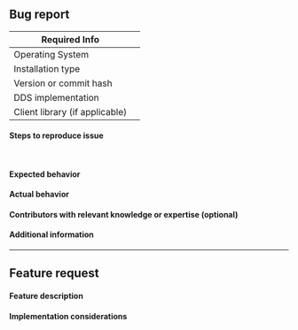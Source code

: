 <!--
For general questions, please post on discourse: https://discourse.ros.org/c/ng-ros
For Bug report or feature requests, please fill out the relevant category below
-->

<!-- BUG REPORT -->
## Bug report

| Required Info | |
|---|---|
|Operating System|<!-- OS X/macOS, Ubuntu, or Windows, as well as version (e.g. Windows 10, Ubuntu 16.04) -->|
|Installation type|<!-- binaries or from source  -->|
|Version or commit hash|<!-- Output of git rev-parse HEAD, release version or repos file  -->|
|DDS implementation|<!-- rmw_implementation use (e.g. Fast-RTPS, RTI Connext, etc -->|
|Client library (if applicable)|<!-- e.g. rclcpp, rclpy or N/A -->|

#### Steps to reproduce issue
<!-- Detailed instructions on how to reliably reproduce this issue http://sscce.org/
``` code that can be copy-pasted is preferred ``` -->
```  ```

#### Expected behavior
<!-- Action or result expected from performing the steps above -->

#### Actual behavior
<!-- Action or result observed after performing the steps above -->

#### Contributors with relevant knowledge or expertise (optional)
<!-- @-mention individuals with knowledge in this problem domain -->

#### Additional information
<!-- If you want to give additional infromation describing the issue -->


----
<!-- FEATURE REQUEST -->
## Feature request

#### Feature description
<!-- Description in a few sentences what the feature consists in and what problem it will solve -->

#### Implementation considerations
<!-- Relevant information of how the feature could be implemented and pros and cons of the different solutions -->
